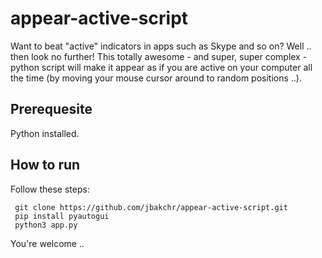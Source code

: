 # appear-active-script
Want to beat "active" indicators in apps such as Skype and so on?
Well .. then look no further!
This totally awesome - and super, super complex - python script will make it appear as if you are active on your computer all the time (by moving your mouse cursor around to random positions ..).

## Prerequesite
Python installed.

## How to run
Follow these steps:
```
 git clone https://github.com/jbakchr/appear-active-script.git
 pip install pyautogui
 python3 app.py
```
 
You're welcome ..
